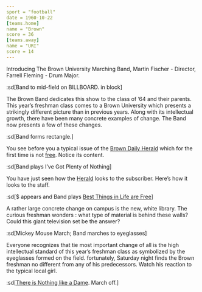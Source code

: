 ```yaml
---
sport = "football"
date = 1960-10-22
[teams.home]
name = "Brown"
score = 36
[teams.away]
name = "URI"
score = 14
---
```


Introducing The Brown University Marching Band, Martin Fischer - Director, Farrell Fleming - Drum Major.

:sd[Band to mid-field on BILLBOARD. in block]

The Brown Band dedicates this show to the class of ’64 and their parents. This year’s freshman class comes to a Brown University which presents a strikingly different picture than in previous years. Along with its intellectual growth, there have been many concrete examples of change. The Band now presents a few of these changes.

:sd[Band forms rectangle.]

You see before you a typical issue of the <u>Brown Daily Herald</u> which for the first time is not <u>free</u>. Notice its content.

:sd[Band plays I’ve Got Plenty of Nothing]

You have just seen how the <u>Herald</u> looks to the subscriber. Here’s how it looks to the staff.

:sd[$ appears and Band plays <u>Best Things in Life are Free</u>]

A rather large concrete change on campus is the new, white library. The curious freshman wonders : what type of material is behind these walls? Could this giant television set be the answer?

:sd[Mickey Mouse March; Band marches to eyeglasses]

Everyone recognizes that tie most important change of all is the high intellectual standard of this year’s freshman class as symbolized by the eyeglasses formed on the field. fortunately, Saturday night finds the Brown freshman no different from any of his predecessors. Watch his reaction to the typical local girl.

:sd[<u>There is Nothing like a Dame</u>. March off.]
